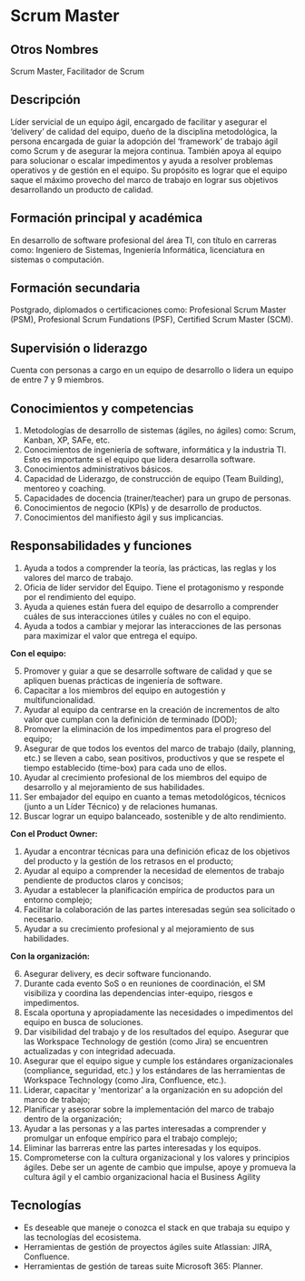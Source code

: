# Scrum Master

## Otros Nombres

Scrum Master, Facilitador de Scrum

## Descripción

Líder servicial de un equipo ágil, encargado de facilitar y asegurar el ‘delivery’ de calidad del equipo, dueño de la disciplina metodológica, la persona encargada de guiar la adopción del ‘framework’ de trabajo ágil como Scrum y de asegurar la mejora continua. También apoya al equipo para solucionar o escalar impedimentos y ayuda a resolver problemas operativos y de gestión en el equipo. Su propósito es lograr que el equipo saque el máximo provecho del marco de trabajo en lograr sus objetivos desarrollando un producto de calidad. 

## Formación principal y académica

En desarrollo de software profesional del área TI, con título en carreras como: Ingeniero de Sistemas, Ingeniería Informática, licenciatura en sistemas o computación.

## Formación secundaria

Postgrado, diplomados o certificaciones como: Profesional Scrum Master (PSM), Profesional Scrum Fundations (PSF), Certified Scrum Master (SCM).

## Supervisión o liderazgo

Cuenta con personas a cargo en un equipo de desarrollo o lidera un equipo de entre 7 y 9 miembros.

## Conocimientos y competencias

1.	Metodologías de desarrollo de sistemas (ágiles, no ágiles) como: Scrum, Kanban, XP, SAFe, etc. 
2.	Conocimientos de ingeniería de software, informática y la industria TI. Esto es importante si el equipo que lidera desarrolla software.
3.	Conocimientos administrativos básicos.
4.	Capacidad de Liderazgo, de construcción de equipo (Team Building), mentoreo y coaching.
5.	Capacidades de docencia (trainer/teacher) para un grupo de personas.
6.	Conocimientos de negocio (KPIs) y de desarrollo de productos.
7.	Conocimientos del manifiesto ágil y sus implicancias.

## Responsabilidades y funciones

1.	Ayuda a todos a comprender la teoría, las prácticas, las reglas y los valores del marco de trabajo.
2.	Oficia de líder servidor del Equipo. Tiene el protagonismo y responde por el rendimiento del equipo.
3.	Ayuda a quienes están fuera del equipo de desarrollo a comprender cuáles de sus interacciones útiles y cuáles no con el equipo.
4.	Ayuda a todos a cambiar y mejorar las interacciones de las personas para maximizar el valor que entrega el equipo.

**Con el equipo:**

5.	Promover y guiar a que se desarrolle software de calidad y que se apliquen buenas prácticas de ingeniería de software.
6.	Capacitar a los miembros del equipo en autogestión y multifuncionalidad.
7.	Ayudar al equipo da centrarse en la creación de incrementos de alto valor que cumplan con la definición de terminado (DOD);
8.	Promover la eliminación de los impedimentos para el progreso del equipo;
9.	Asegurar de que todos los eventos del marco de trabajo (daily, planning, etc.) se lleven a cabo, sean positivos, productivos y que se respete el tiempo establecido (time-box) para cada uno de ellos.
10.	Ayudar al crecimiento profesional de los miembros del equipo de desarrollo y al mejoramiento de sus habilidades.
11.	Ser embajador del equipo en cuanto a temas metodológicos, técnicos (junto a un Líder Técnico) y de relaciones humanas.
12.	Buscar lograr un equipo balanceado, sostenible y de alto rendimiento.

**Con el Product Owner:**

1.	Ayudar a encontrar técnicas para una definición eficaz de los objetivos del producto y la gestión de los retrasos en el producto;
2.	Ayudar al equipo a comprender la necesidad de elementos de trabajo pendiente de productos claros y concisos;
3.	Ayudar a establecer la planificación empírica de productos para un entorno complejo;
4.	Facilitar la colaboración de las partes interesadas según sea solicitado o necesario.
5.	Ayudar a su crecimiento profesional y al mejoramiento de sus habilidades.

**Con la organización:**

6.	Asegurar delivery, es decir software funcionando.
7.	Durante cada evento SoS o en reuniones de coordinación, el SM visibiliza y coordina las dependencias inter-equipo, riesgos e impedimentos.
8.	Escala oportuna y apropiadamente las necesidades o impedimentos del equipo en busca de soluciones.
9.	Dar visibilidad del trabajo y de los resultados del equipo. Asegurar que las Workspace Technology de gestión (como Jira) se encuentren actualizadas y con integridad adecuada.
10.	Asegurar que el equipo sigue y cumple los estándares organizacionales (compliance, seguridad, etc.) y los estándares de las herramientas de Workspace Technology (como Jira, Confluence, etc.).
11.	Liderar, capacitar y 'mentorizar' a la organización en su adopción del marco de trabajo;
12.	Planificar y asesorar sobre la implementación del marco de trabajo dentro de la organización;
13.	Ayudar a las personas y a las partes interesadas a comprender y promulgar un enfoque empírico para el trabajo complejo;
14.	Eliminar las barreras entre las partes interesadas y los equipos.
15.	Comprometerse con la cultura organizacional y los valores y principios ágiles. Debe ser un agente de cambio que impulse, apoye y promueva la cultura ágil y el cambio organizacional hacia el Business Agility


## Tecnologías

- Es deseable que maneje o conozca el stack en que trabaja su equipo y las tecnologías del ecosistema.
- Herramientas de gestión de proyectos ágiles suite Atlassian: JIRA, Confluence.
- Herramientas de gestión de tareas suite Microsoft 365: Planner.


